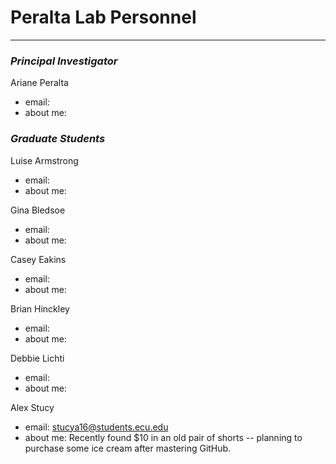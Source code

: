 # Peralta Lab Personnel
---

### _Principal Investigator_

Ariane Peralta

+ email:
+ about me:


### _Graduate Students_

Luise Armstrong

+ email:
+ about me:

Gina Bledsoe

+ email:
+ about me:

Casey Eakins

+ email:
+ about me:

Brian Hinckley

+ email:
+ about me:

Debbie Lichti

+ email:
+ about me:

Alex Stucy

+ email: stucya16@students.ecu.edu
+ about me: Recently found $10 in an old pair of shorts -- planning to purchase some ice cream after mastering GitHub.
